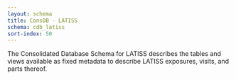 ```yaml
---
layout: schema
title: ConsDB - LATISS
schema: cdb_latiss
sort-index: 50
---
```

The Consolidated Database Schema for LATISS describes the tables and views available as fixed metadata to
describe LATISS exposures, visits, and parts thereof.